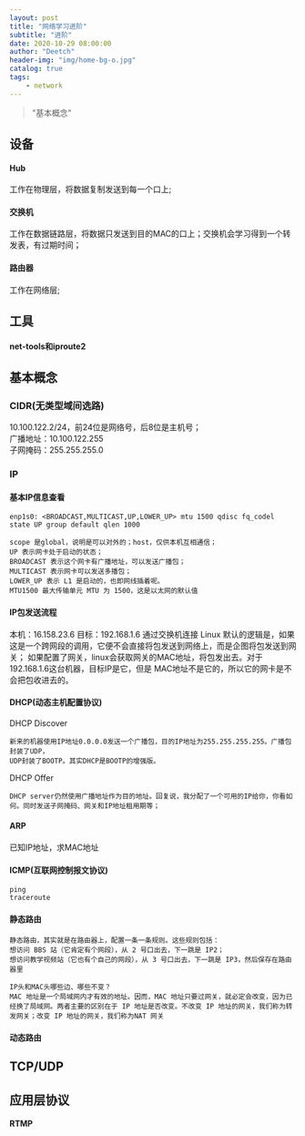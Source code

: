 ```yaml
---
layout: post
title: "网络学习进阶"
subtitle: "进阶"
date: 2020-10-29 08:00:00
author: "Deetch"
header-img: "img/home-bg-o.jpg"
catalog: true
tags:
    - network
---
```


> "基本概念"

## 设备

#### Hub
工作在物理层，将数据复制发送到每一个口上;

#### 交换机
工作在数据链路层，将数据只发送到目的MAC的口上；交换机会学习得到一个转发表，有过期时间；

#### 路由器
工作在网络层;

## 工具

#### net-tools和iproute2


## 基本概念

### CIDR(无类型域间选路)

10.100.122.2/24，前24位是网络号，后8位是主机号；  
广播地址：10.100.122.255  
子网掩码：255.255.255.0  


### IP

#### 基本IP信息查看

~~~
enp1s0: <BROADCAST,MULTICAST,UP,LOWER_UP> mtu 1500 qdisc fq_codel state UP group default qlen 1000

scope 是global，说明是可以对外的；host，仅供本机互相通信；
UP 表示网卡处于启动的状态；
BROADCAST 表示这个网卡有广播地址，可以发送广播包；
MULTICAST 表示网卡可以发送多播包；
LOWER_UP 表示 L1 是启动的，也即网线插着呢。
MTU1500 最大传输单元 MTU 为 1500，这是以太网的默认值
~~~



#### IP包发送流程

本机：16.158.23.6
目标：192.168.1.6
通过交换机连接
Linux 默认的逻辑是，如果这是一个跨网段的调用，它便不会直接将包发送到网络上，而是企图将包发送到网关；
如果配置了网关，linux会获取网关的MAC地址，将包发出去。对于192.168.1.6这台机器，目标IP是它，但是
MAC地址不是它的，所以它的网卡是不会把包收进去的。


#### DHCP(动态主机配置协议)

DHCP Discover

~~~
新来的机器使用IP地址0.0.0.0发送一个广播包，目的IP地址为255.255.255.255。广播包封装了UDP，
UDP封装了BOOTP。其实DHCP是BOOTP的增强版。
~~~

DHCP Offer
~~~
DHCP server仍然使用广播地址作为目的地址。回复说，我分配了一个可用的IP给你，你看如何。同时发送子网掩码、网关和IP地址租用期等；
~~~


#### ARP
已知IP地址，求MAC地址


#### ICMP(互联网控制报文协议)

~~~
ping
traceroute
~~~


#### 静态路由

~~~
静态路由，其实就是在路由器上，配置一条一条规则。这些规则包括：
想访问 BBS 站（它肯定有个网段），从 2 号口出去，下一跳是 IP2；
想访问教学视频站（它也有个自己的网段），从 3 号口出去，下一跳是 IP3，然后保存在路由器里
~~~

~~~
IP头和MAC头哪些边、哪些不变？
MAC 地址是一个局域网内才有效的地址。因而，MAC 地址只要过网关，就必定会改变，因为已经换了局域网。两者主要的区别在于 IP 地址是否改变。不改变 IP 地址的网关，我们称为转发网关；改变 IP 地址的网关，我们称为NAT 网关
~~~

#### 动态路由

## TCP/UDP


## 应用层协议

#### RTMP
